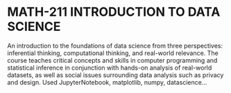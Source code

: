 # MATH-211 INTRODUCTION TO DATA SCIENCE
An introduction to the foundations of data science from three perspectives: inferential thinking, computational thinking, and real-world relevance. The course teaches critical concepts and skills in computer programming and statistical inference in conjunction with hands-on analysis of real-world datasets, as well as social issues surrounding data analysis such as privacy and design.
Used JupyterNotebook, matplotlib, numpy, datascience...
